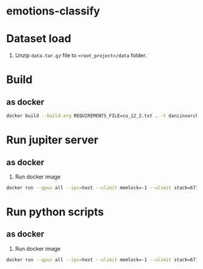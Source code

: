 # emotions-classify

# Dataset load

1. Unzip `data.tar.gz` file to `<root_project>/data` folder.

# Build

## as docker

```bash
docker build --build-arg REQUIREMENTS_FILE=cu_12_2.txt . -t daniinxorchenabo/emotions-classify:cu_12_2
```

# Run jupiter server

## as docker

1. Run docker image
```bash
docker run --gpus all --ipc=host --ulimit memlock=-1 --ulimit stack=67108864  -p 8888:8888 -it -v .:/workspace/NN  daniinxorchenabo/emotions-classify:cu_12_2 jupyter lab  --allow-root  --ip=0.0.0.0 
```

# Run python scripts

## as docker

1. Run docker image
```bash
docker run --gpus all --ipc=host --ulimit memlock=-1 --ulimit stack=67108864  -p 8888:8888 -it -v .:/workspace/NN  daniinxorchenabo/emotions-classify:cu_12_2 python <some_file>.py
```
